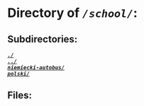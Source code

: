 # Directory of *`/school/`*:
## Subdirectories:
[***`./`***](./)\
[***`../`***](../)\
[***`niemiecki-autobus/`***](niemiecki-autobus/)\
[***`polski/`***](polski/)
## Files:
